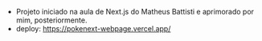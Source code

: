 - Projeto iniciado na aula de Next.js do Matheus Battisti e aprimorado por mim, posteriormente.
- deploy: https://pokenext-webpage.vercel.app/

